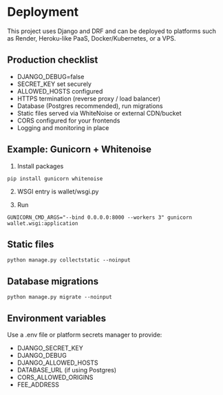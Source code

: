 # Deployment

This project uses Django and DRF and can be deployed to platforms such as Render, Heroku-like PaaS, Docker/Kubernetes, or a VPS.

## Production checklist

- DJANGO_DEBUG=false
- SECRET_KEY set securely
- ALLOWED_HOSTS configured
- HTTPS termination (reverse proxy / load balancer)
- Database (Postgres recommended), run migrations
- Static files served via WhiteNoise or external CDN/bucket
- CORS configured for your frontends
- Logging and monitoring in place

## Example: Gunicorn + Whitenoise

1) Install packages
```
pip install gunicorn whitenoise
```

2) WSGI entry is wallet/wsgi.py

3) Run
```
GUNICORN_CMD_ARGS="--bind 0.0.0.0:8000 --workers 3" gunicorn wallet.wsgi:application
```

## Static files

```
python manage.py collectstatic --noinput
```

## Database migrations
```
python manage.py migrate --noinput
```

## Environment variables

Use a .env file or platform secrets manager to provide:
- DJANGO_SECRET_KEY
- DJANGO_DEBUG
- DJANGO_ALLOWED_HOSTS
- DATABASE_URL (if using Postgres)
- CORS_ALLOWED_ORIGINS
- FEE_ADDRESS
